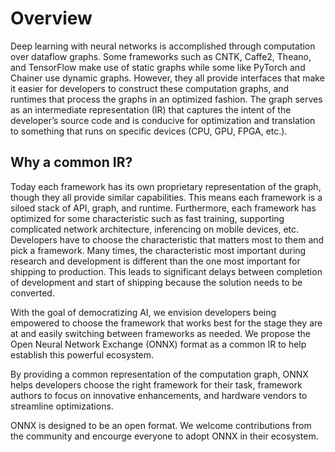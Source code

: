 Overview
========

Deep learning with neural networks is accomplished through computation
over dataflow graphs. Some frameworks such as CNTK, Caffe2, Theano, and
TensorFlow make use of static graphs while some like PyTorch and Chainer
use dynamic graphs. However, they all provide interfaces that make it
easier for developers to construct these computation graphs, and
runtimes that process the graphs in an optimized fashion. The graph
serves as an intermediate representation (IR) that captures the intent
of the developer’s source code and is conducive for optimization and
translation to something that runs on specific devices (CPU, GPU, FPGA,
etc.).

Why a common IR?
----------------

Today each framework has its own proprietary representation of the
graph, though they all provide similar capabilities. This means each
framework is a siloed stack of API, graph, and runtime. Furthermore,
each framework has optimized for some characteristic such as fast
training, supporting complicated network architecture, inferencing 
on mobile devices, etc. Developers have to choose the characteristic 
that matters most to them and pick a framework. Many times, the 
characteristic most important during research and development is 
different than the one most important for shipping to production. 
This leads to significant delays between completion of development 
and start of shipping because the solution needs to be converted.

With the goal of democratizing AI, we envision developers being 
empowered to choose the framework that works best for the stage they 
are at and easily switching between frameworks as needed. We propose 
the Open Neural Network Exchange (ONNX) format as a common IR to help 
establish this powerful ecosystem.

By providing a common representation of the computation graph, ONNX 
helps developers choose the right framework for their task, framework 
authors to focus on innovative enhancements, and hardware vendors to 
streamline optimizations. 

ONNX is designed to be an open format.  We welcome contributions from the community and encourge everyone to adopt ONNX in their ecosystem. 
